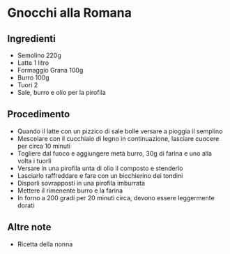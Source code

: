 # Gnocchi alla Romana

## Ingredienti
- Semolino 220g
- Latte 1 litro
- Formaggio Grana 100g
- Burro 100g
- Tuori 2
- Sale, burro e olio per la pirofila

## Procedimento
- Quando il latte con un pizzico di sale bolle versare a pioggia il semplino
- Mescolare con il cucchiaio di legno in continuazione, lasciare cuocere per circa 10 minuti
- Togliere dal fuoco e aggiungere metà burro, 30g di farina e uno alla volta i tuorli
- Versare in una pirofila unta di olio il composto e stenderlo
- Lasciarlo raffreddare e fare con un bicchierino dei tondini
- Disporli sovrapposti in una pirofila imburrata
- Mettere il rimenente burro e la farina
- In forno a 200 gradi per 20 minuti circa, devono essere leggermente dorati

## Altre note
- Ricetta della nonna
